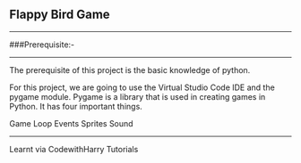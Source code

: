 ## Flappy Bird Game
***

###Prerequisite:-
***
The prerequisite of this project is the basic knowledge of python.

For this project, we are going to use the Virtual Studio Code IDE and the pygame module. Pygame is a library that is used in creating games in Python. It has four important things.

Game Loop
Events
Sprites
Sound
***
Learnt via CodewithHarry Tutorials